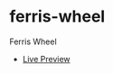 # ferris-wheel
 Ferris Wheel
 <ul>
 <li>
 <a href="https://codringavan.github.io/ferris-wheel/">Live Preview</a>
 </li>
 </ul>